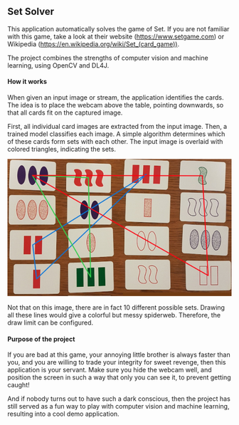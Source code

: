 ## Set Solver
This application automatically solves the game of Set. If you are not familiar with this game, take a look at their website (https://www.setgame.com) or Wikipedia (https://en.wikipedia.org/wiki/Set_(card_game)).
 
 The project combines the strengths of computer vision and machine learning, using OpenCV and DL4J.

#### How it works
When given an input image or stream, the application identifies the cards. The idea is to place the webcam above the table, pointing downwards, so that all cards fit on the captured image.

First, all individual card images are extracted from the input image. Then, a trained model classifies each image. A simple algorithm determines which of these cards form sets with each other. The input image is overlaid with colored triangles, indicating the sets.

![sets drawn on image](sets_drawn.jpg "Each colored triangle indicates a set")

Not that on this image, there are in fact 10 different possible sets. Drawing all these lines would give a colorful but messy spiderweb. Therefore, the draw limit can be configured. 

#### Purpose of the project
If you are bad at this game, your annoying little brother is always faster than you, and you are willing to trade your integrity for sweet revenge, then this application is your servant. Make sure you hide the webcam well, and position the screen in such a way that only you can see it, to prevent getting caught!

And if nobody turns out to have such a dark conscious, then the project has still served as a fun way to play with computer vision and machine learning, resulting into a cool demo application.   



